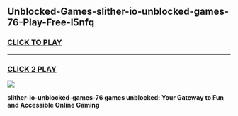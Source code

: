 
## Unblocked-Games-slither-io-unblocked-games-76-Play-Free-l5nfq
<h3>
<a href="https://premium76.site?title=slither-io-unblocked-games-76&ref=20A">CLICK TO PLAY</a></h3>
<hr>

<h3>
<a href="https://premium76.site?title=slither-io-unblocked-games-76&ref=20A">CLICK 2 PLAY</a>
  
</h3>

<a href="https://premium76.site?title=slither-io-unblocked-games-76&ref=20A"><img src="https://clearcache.store/games.png"></a>


**slither-io-unblocked-games-76 games unblocked: Your Gateway to Fun and Accessible Online Gaming**
